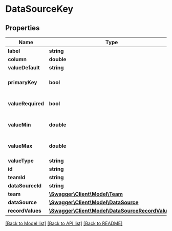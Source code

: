 # DataSourceKey

## Properties
Name | Type | Description | Notes
------------ | ------------- | ------------- | -------------
**label** | **string** |  | 
**column** | **double** |  | 
**valueDefault** | **string** |  | [optional] 
**primaryKey** | **bool** |  | [optional] [default to false]
**valueRequired** | **bool** |  | [optional] [default to false]
**valueMin** | **double** |  | [optional] [default to 0.0]
**valueMax** | **double** |  | [optional] [default to 0.0]
**valueType** | **string** |  | [optional] 
**id** | **string** |  | [optional] 
**teamId** | **string** |  | [optional] 
**dataSourceId** | **string** |  | [optional] 
**team** | [**\Swagger\Client\Model\Team**](Team.md) |  | [optional] 
**dataSource** | [**\Swagger\Client\Model\DataSource**](DataSource.md) |  | [optional] 
**recordValues** | [**\Swagger\Client\Model\DataSourceRecordValue[]**](DataSourceRecordValue.md) |  | [optional] 

[[Back to Model list]](../README.md#documentation-for-models) [[Back to API list]](../README.md#documentation-for-api-endpoints) [[Back to README]](../README.md)


